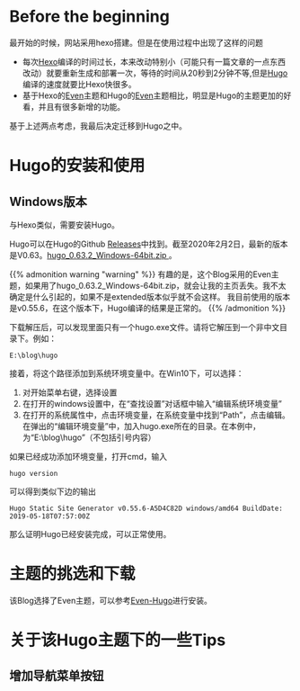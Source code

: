 
# Before the beginning
最开始的时候，网站采用hexo搭建。但是在使用过程中出现了这样的问题

- 每次[Hexo](https://hexo.io/)编译的时间过长，本来改动特别小（可能只有一篇文章的一点东西改动）就要重新生成和部署一次，等待的时间从20秒到2分钟不等,但是[Hugo](https://gohugo.io/)编译的速度就要比Hexo快很多。
- 基于Hexo的[Even](https://github.com/ahonn/hexo-theme-even)主题和Hugo的[Even](https://github.com/olOwOlo/hugo-theme-even)主题相比，明显是Hugo的主题更加的好看，并且有很多新增的功能。

基于上述两点考虑，我最后决定迁移到Hugo之中。

# Hugo的安装和使用

## Windows版本

与Hexo类似，需要安装Hugo。

Hugo可以在Hugo的Github [Releases](https://github.com/gohugoio/hugo/releases)中找到。截至2020年2月2日，最新的版本是V0.63。[hugo_0.63.2_Windows-64bit.zip
](https://github.com/gohugoio/hugo/releases)。

{{% admonition warning "warning" %}}
有趣的是，这个Blog采用的Even主题，如果用了hugo_0.63.2_Windows-64bit.zip，就会让我的主页丢失。我不太确定是什么引起的，如果不是extended版本似乎就不会这样。
我目前使用的版本是v0.55.6，在这个版本下，Hugo编译的结果是正常的。
{{% /admonition %}}

下载解压后，可以发现里面只有一个hugo.exe文件。请将它解压到一个非中文目录下。例如：

``
E:\blog\hugo
``

接着，将这个路径添加到系统环境变量中。在Win10下，可以选择：
1. 对开始菜单右键，选择设置
2. 在打开的windows设置中，在“查找设置”对话框中输入“编辑系统环境变量”
3. 在打开的系统属性中，点击环境变量，在系统变量中找到“Path”，点击编辑。在弹出的“编辑环境变量”中，加入hugo.exe所在的目录。在本例中，为“E:\blog\hugo”（不包括引号内容）

如果已经成功添加环境变量，打开cmd，输入

```
hugo version
```

可以得到类似下边的输出

``
Hugo Static Site Generator v0.55.6-A5D4C82D windows/amd64 BuildDate: 2019-05-18T07:57:00Z
``

那么证明Hugo已经安装完成，可以正常使用。

# 主题的挑选和下载
该Blog选择了Even主题，可以参考[Even-Hugo](https://github.com/olOwOlo/hugo-theme-even/blob/master/README-zh.md)进行安装。

# 关于该Hugo主题下的一些Tips
## 增加导航菜单按钮


